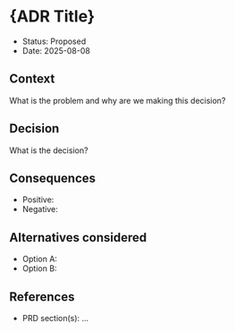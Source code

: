 # {ADR Title}

- Status: Proposed
- Date: 2025-08-08

## Context

What is the problem and why are we making this decision?

## Decision

What is the decision?

## Consequences

- Positive:
- Negative:

## Alternatives considered

- Option A:
- Option B:

## References

- PRD section(s): ...

